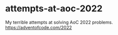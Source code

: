 # attempts-at-aoc-2022
My terrible attempts at solving AoC 2022 problems.
https://adventofcode.com/2022
